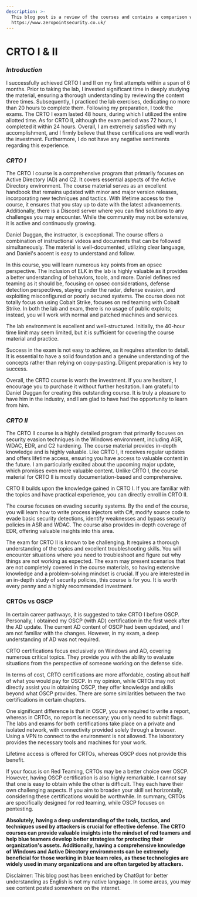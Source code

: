 ```yaml
---
description: >-
  This blog post is a review of the courses and contains a comparison with OSCP.
  https://www.zeropointsecurity.co.uk/
---
```


# CRTO I & II

### _Introduction_

I successfully achieved CRTO I and II on my first attempts within a span of 6 months. Prior to taking the lab, I invested significant time in deeply studying the material, ensuring a thorough understanding by reviewing the content three times. Subsequently, I practiced the lab exercises, dedicating no more than 20 hours to complete them. Following my preparation, I took the exams. The CRTO I exam lasted 48 hours, during which I utilized the entire allotted time. As for CRTO II, although the exam period was 72 hours, I completed it within 24 hours. Overall, I am extremely satisfied with my accomplishment, and I firmly believe that these certifications are well worth the investment. Furthermore, I do not have any negative sentiments regarding this experience.

### _CRTO I_

The CRTO I course is a comprehensive program that primarily focuses on Active Directory (AD) and C2. It covers essential aspects of the Active Directory environment. The course material serves as an excellent handbook that remains updated with minor and major version releases, incorporating new techniques and tactics. With lifetime access to the course, it ensures that you stay up to date with the latest advancements. Additionally, there is a Discord server where you can find solutions to any challenges you may encounter. While the community may not be extensive, it is active and continuously growing.

Daniel Duggan, the instructor, is exceptional. The course offers a combination of instructional videos and documents that can be followed simultaneously. The material is well-documented, utilizing clear language, and Daniel's accent is easy to understand and follow.

In this course, you will learn numerous key points from an opsec perspective. The inclusion of ELK in the lab is highly valuable as it provides a better understanding of behaviors, tools, and more. Daniel defines red teaming as it should be, focusing on opsec considerations, defense detection perspectives, staying under the radar, defense evasion, and exploiting misconfigured or poorly secured systems. The course does not totally focus on using Cobalt Strike, focuses on red teaming with Cobalt Strike. In both the lab and exam, there is no usage of public exploits; instead, you will work with normal and patched machines and services.

The lab environment is excellent and well-structured. Initially, the 40-hour time limit may seem limited, but it is sufficient for covering the course material and practice.

Success in the exam is not easy to achieve, as it requires attention to detail. It is essential to have a solid foundation and a genuine understanding of the concepts rather than relying on copy-pasting. Diligent preparation is key to success.

Overall, the CRTO course is worth the investment. If you are hesitant, I encourage you to purchase it without further hesitation. I am grateful to Daniel Duggan for creating this outstanding course. It is truly a pleasure to have him in the industry, and I am glad to have had the opportunity to learn from him.

### _CRTO II_

The CRTO II course is a highly detailed program that primarily focuses on security evasion techniques in the Windows environment, including ASR, WDAC, EDR, and C2 hardening. The course material provides in-depth knowledge and is highly valuable. Like CRTO I, it receives regular updates and offers lifetime access, ensuring you have access to valuable content in the future. I am particularly excited about the upcoming major update, which promises even more valuable content. Unlike CRTO I, the course material for CRTO II is mostly documentation-based and comprehensive.

CRTO II builds upon the knowledge gained in CRTO I. If you are familiar with the topics and have practical experience, you can directly enroll in CRTO II.

The course focuses on evading security systems. By the end of the course, you will learn how to write process injectors with C#, modify source code to evade basic security detections, identify weaknesses and bypass security policies in ASR and WDAC. The course also provides in-depth coverage of EDR, offering valuable insights into this area.

The exam for CRTO II is known to be challenging. It requires a thorough understanding of the topics and excellent troubleshooting skills. You will encounter situations where you need to troubleshoot and figure out why things are not working as expected. The exam may present scenarios that are not completely covered in the course materials, so having extensive knowledge and a problem-solving mindset is crucial. If you are interested in an in-depth study of security policies, this course is for you. It is worth every penny and a highly recommended investment.

### CRTOs vs OSCP

In certain career pathways, it is suggested to take CRTO I before OSCP. Personally, I obtained my OSCP (with AD) certification in the first week after the AD update. The current AD content of OSCP had been updated, and I am not familiar with the changes. However, in my exam, a deep understanding of AD was not required.

CRTO certifications focus exclusively on Windows and AD, covering numerous critical topics. They provide you with the ability to evaluate situations from the perspective of someone working on the defense side.

In terms of cost, CRTO certifications are more affordable, costing about half of what you would pay for OSCP. In my opinion, while CRTOs may not directly assist you in obtaining OSCP, they offer knowledge and skills beyond what OSCP provides. There are some similarities between the two certifications in certain chapters.

One significant difference is that in OSCP, you are required to write a report, whereas in CRTOs, no report is necessary; you only need to submit flags. The labs and exams for both certifications take place on a private and isolated network, with connectivity provided solely through a browser. Using a VPN to connect to the environment is not allowed. The laboratory provides the necessary tools and machines for your work.

Lifetime access is offered for CRTOs, whereas OSCP does not provide this benefit.

If your focus is on Red Teaming, CRTOs may be a better choice over OSCP. However, having OSCP certification is also highly remarkable. I cannot say that one is easy to obtain while the other is difficult. They each have their own challenging aspects. If you aim to broaden your skill set horizontally, considering these certifications would be worthwhile. In summary, CRTOs are specifically designed for red teaming, while OSCP focuses on pentesting.

**Absolutely, having a deep understanding of the tools, tactics, and techniques used by attackers is crucial for effective defense. The CRTO courses can provide valuable insights into the mindset of red teamers and help blue teamers develop better strategies for protecting their organization's assets. Additionally, having a comprehensive knowledge of Windows and Active Directory environments can be extremely beneficial for those working in blue team roles, as these technologies are widely used in many organizations and are often targeted by attackers.**



Disclaimer: This blog post has been enriched by ChatGpt for better understanding as English is not my native language. In some areas, you may see content posted somewhere on the internet.
